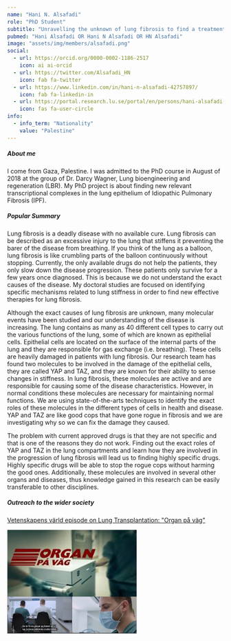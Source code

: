 ```yaml
---
name: "Hani N. Alsafadi"
role: "PhD Student"
subtitle: "Unravelling the unknown of lung fibrosis to find a treatment for the incurable disease"
pubmed: "Hani Alsafadi OR Hani N Alsafadi OR HN Alsafadi"
image: "assets/img/members/alsafadi.png"
social:
  - url: https://orcid.org/0000-0002-1186-2517
    icon: ai ai-orcid
  - url: https://twitter.com/Alsafadi_HN
    icon: fab fa-twitter
  - url: https://www.linkedin.com/in/hani-n-alsafadi-42757897/
    icon: fab fa-linkedin-in
  - url: https://portal.research.lu.se/portal/en/persons/hani-alsafadi(8efc5a62-2c68-410d-9566-cb96b1f8ee0b).html
    icon: fas fa-user-circle
info:
  - info_term: "Nationality"
    value: "Palestine"
---
```


##### About me
I come from Gaza, Palestine. I was admitted to the PhD course in August of 2018 at the group of Dr. Darcy Wagner, Lung bioengineering and regeneration (LBR). My PhD project is about finding new relevant transcriptional complexes in the lung epithelium of Idiopathic Pulmonary Fibrosis (IPF).

##### Popular Summary
Lung fibrosis is a deadly disease with no available cure. Lung fibrosis can be described as an excessive injury to the lung that stiffens it preventing the barer of the disease from breathing. If you think of the lung as a balloon, lung fibrosis is like crumbling parts of the balloon continuously without stopping. Currently, the only available drugs do not help the patients, they only slow down the disease progression. These patients only survive for a few years once diagnosed. This is because we do not understand the exact causes of the disease. My doctoral studies are focused on identifying specific mechanisms related to lung stiffness in order to find new effective therapies for lung fibrosis.

Although the exact causes of lung fibrosis are unknown, many molecular events have been studied and our understanding of the disease is increasing. The lung contains as many as 40 different cell types to carry out the various functions of the lung, some of which are known as epithelial cells. Epithelial cells are located on the surface of the internal parts of the lung and they are responsible for gas exchange (i.e. breathing). These cells are heavily damaged in patients with lung fibrosis.  Our research team has found two molecules to be involved in the damage of the epithelial cells, they are called YAP and TAZ, and they are known for their ability to sense changes in stiffness. In lung fibrosis, these molecules are active and are responsible for causing some of the disease characteristics. However, in normal conditions these molecules are necessary for maintaining normal functions. We are using state-of-the-arts techniques to identify the exact roles of these molecules in the different types of cells in health and disease. YAP and TAZ are like good cops that have gone rogue in fibrosis and we are investigating why so we can fix the damage they caused.

The problem with current approved drugs is that they are not specific and that is one of the reasons they do not work. Finding out the exact roles of YAP and TAZ in the lung compartments and learn how they are involved in the progression of lung fibrosis will lead us to finding highly specific drugs. Highly specific drugs will be able to stop the rogue cops without harming the good ones. Additionally, these molecules are involved in several other organs and diseases, thus knowledge gained in this research can be easily transferable to other disciplines.

##### Outreach to the wider society


[Vetenskapens värld episode on Lung Transplantation: "Organ på väg" ](https://www.vetenskaphalsa.se/lundaforskare-provar-metod-mot-organavstotning/)

<img src="assets/img/hani1.png" width="60%;"> 

